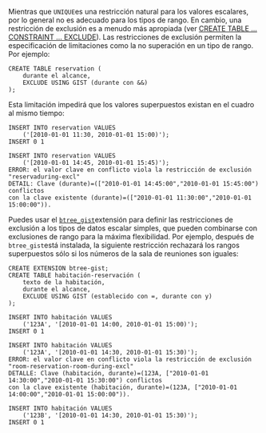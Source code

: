 Mientras que  `UNIQUE`es una restricción natural para los valores escalares, por lo general no  es adecuado para los tipos de rango. En cambio, una restricción de  exclusión es a menudo más apropiada (ver [CREATE TABLE ... CONSTRAINT ... EXCLUDE](https://www.postgresql.org/docs/current/sql-createtable.html#SQL-CREATETABLE-EXCLUDE)). Las restricciones de exclusión permiten la especificación de limitaciones como la no superación en un tipo de rango. Por ejemplo:

```
CREATE TABLE reservation (
    durante el alcance,
    EXCLUDE USING GIST (durante con &&)
);
```

Esta limitación impedirá que los valores superpuestos existan en el cuadro al mismo tiempo:

```
INSERT INTO reservation VALUES
    ('[2010-01-01 11:30, 2010-01-01 15:00)');
INSERT 0 1

INSERT INTO reservation VALUES
    ('[2010-01-01 14:45, 2010-01-01 15:45)');
ERROR: el valor clave en conflicto viola la restricción de exclusión "reservaduring-excl"
DETAIL: Clave (durante)=(["2010-01-01 14:45:00","2010-01-01 15:45:00") conflictos
con la clave existente (durante)=(["2010-01-01 11:30:00","2010-01-01 15:00:00")).
```

Puedes usar el  [`btree_gist`](https://www.postgresql.org/docs/current/btree-gist.html)extensión para definir las restricciones de exclusión a los tipos de datos  escalar simples, que pueden combinarse con exclusiones de rango para la  máxima flexibilidad. Por ejemplo, después de  `btree_gist`está instalada, la siguiente restricción rechazará los rangos superpuestos  sólo si los números de la sala de reuniones son iguales:

```
CREATE EXTENSION btree-gist;
CREATE TABLE habitación-reservación (
    texto de la habitación,
    durante el alcance,
    EXCLUDE USING GIST (establecido con =, durante con y)
);

INSERT INTO habitación VALUES
    ('123A', '[2010-01-01 14:00, 2010-01-01 15:00)');
INSERT 0 1

INSERT INTO habitación VALUES
    ('123A', '[2010-01-01 14:30, 2010-01-01 15:30)');
ERROR: el valor clave en conflicto viola la restricción de exclusión "room-reservation-room-during-excl"
DETALLE: Clave (habitación, durante)=(123A, ["2010-01-01 14:30:00","2010-01-01 15:30:00") conflictos
con la clave existente (habitación, durante)=(123A, ["2010-01-01 14:00:00","2010-01-01 15:00:00")).

INSERT INTO habitación VALUES
    ('123B', '[2010-01-01 14:30, 2010-01-01 15:30)');
INSERT 0 1
```
